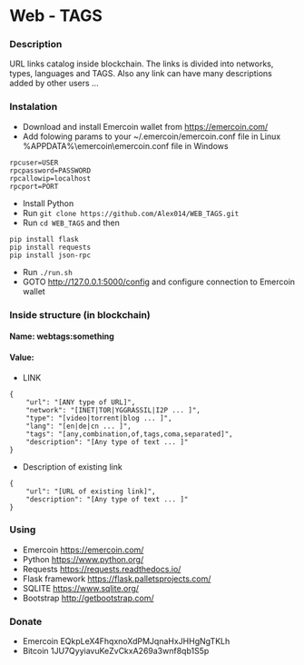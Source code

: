 # Web - TAGS
### Description
URL links catalog inside blockchain.
The links is divided into networks, types, languages and TAGS. Also any link can have many descriptions added by other users ...
### Instalation
* Download and install Emercoin wallet from https://emercoin.com/
* Add folowing params to your ~/.emercoin/emercoin.conf file in Linux %APPDATA%\emercoin\emercoin.conf file in Windows
```
rpcuser=USER
rpcpassword=PASSWORD
rpcallowip=localhost
rpcport=PORT
```
* Install Python
* Run `git clone https://github.com/Alex014/WEB_TAGS.git`
* Run `cd WEB_TAGS` and then
```
pip install flask
pip install requests
pip install json-rpc
```
* Run `./run.sh`
* GOTO http://127.0.0.1:5000/config and configure connection to Emercoin wallet
### Inside structure (in blockchain)
#### Name: webtags:something
#### Value:
* LINK
```
{
    "url": "[ANY type of URL]", 
    "network": "[INET|TOR|YGGRASSIL|I2P ... ]", 
    "type": "[video|torrent|blog ... ]", 
    "lang": "[en|de|cn ... ]", 
    "tags": "[any,combination,of,tags,coma,separated]", 
    "description": "[Any type of text ... ]"
}
```
* Description of existing link
```
{
    "url": "[URL of existing link]", 
    "description": "[Any type of text ... ]"
}
```
### Using
* Emercoin https://emercoin.com/
* Python https://www.python.org/
* Requests https://requests.readthedocs.io/
* Flask framework https://flask.palletsprojects.com/
* SQLITE https://www.sqlite.org/
* Bootstrap http://getbootstrap.com/
### Donate
* Emercoin EQkpLeX4FhqxnoXdPMJqnaHxJHHgNgTKLh
* Bitcoin 1JU7QyyiavuKeZvCkxA269a3wnf8qb1S5p